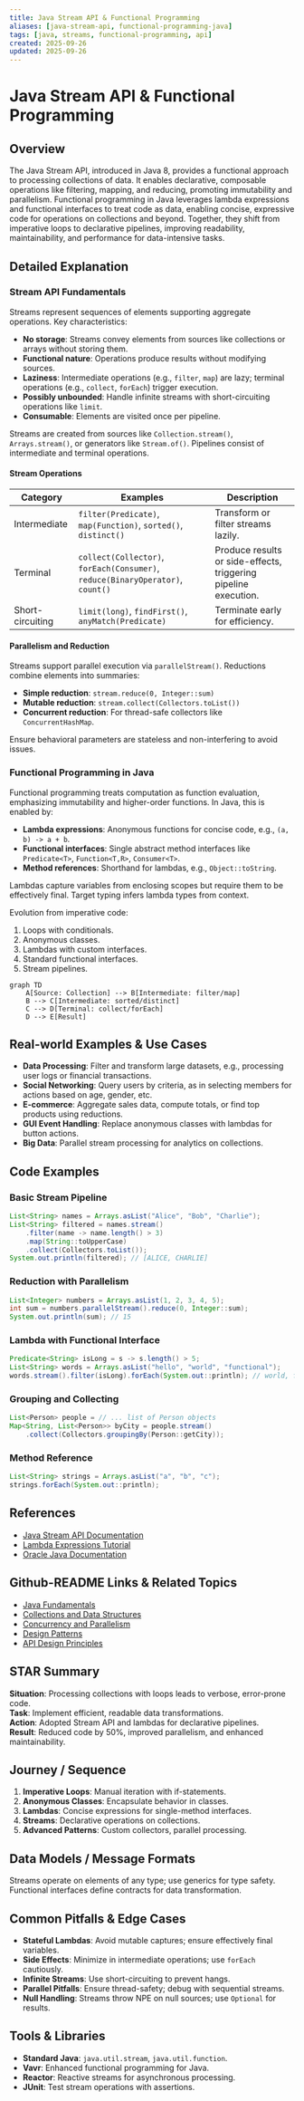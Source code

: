 ```yaml
---
title: Java Stream API & Functional Programming
aliases: [java-stream-api, functional-programming-java]
tags: [java, streams, functional-programming, api]
created: 2025-09-26
updated: 2025-09-26
---
```


# Java Stream API & Functional Programming

## Overview

The Java Stream API, introduced in Java 8, provides a functional approach to processing collections of data. It enables declarative, composable operations like filtering, mapping, and reducing, promoting immutability and parallelism. Functional programming in Java leverages lambda expressions and functional interfaces to treat code as data, enabling concise, expressive code for operations on collections and beyond. Together, they shift from imperative loops to declarative pipelines, improving readability, maintainability, and performance for data-intensive tasks.

## Detailed Explanation

### Stream API Fundamentals

Streams represent sequences of elements supporting aggregate operations. Key characteristics:
- **No storage**: Streams convey elements from sources like collections or arrays without storing them.
- **Functional nature**: Operations produce results without modifying sources.
- **Laziness**: Intermediate operations (e.g., `filter`, `map`) are lazy; terminal operations (e.g., `collect`, `forEach`) trigger execution.
- **Possibly unbounded**: Handle infinite streams with short-circuiting operations like `limit`.
- **Consumable**: Elements are visited once per pipeline.

Streams are created from sources like `Collection.stream()`, `Arrays.stream()`, or generators like `Stream.of()`. Pipelines consist of intermediate and terminal operations.

#### Stream Operations

| Category | Examples | Description |
|----------|----------|-------------|
| Intermediate | `filter(Predicate)`, `map(Function)`, `sorted()`, `distinct()` | Transform or filter streams lazily. |
| Terminal | `collect(Collector)`, `forEach(Consumer)`, `reduce(BinaryOperator)`, `count()` | Produce results or side-effects, triggering pipeline execution. |
| Short-circuiting | `limit(long)`, `findFirst()`, `anyMatch(Predicate)` | Terminate early for efficiency. |

#### Parallelism and Reduction

Streams support parallel execution via `parallelStream()`. Reductions combine elements into summaries:
- **Simple reduction**: `stream.reduce(0, Integer::sum)`
- **Mutable reduction**: `stream.collect(Collectors.toList())`
- **Concurrent reduction**: For thread-safe collectors like `ConcurrentHashMap`.

Ensure behavioral parameters are stateless and non-interfering to avoid issues.

### Functional Programming in Java

Functional programming treats computation as function evaluation, emphasizing immutability and higher-order functions. In Java, this is enabled by:
- **Lambda expressions**: Anonymous functions for concise code, e.g., `(a, b) -> a + b`.
- **Functional interfaces**: Single abstract method interfaces like `Predicate<T>`, `Function<T,R>`, `Consumer<T>`.
- **Method references**: Shorthand for lambdas, e.g., `Object::toString`.

Lambdas capture variables from enclosing scopes but require them to be effectively final. Target typing infers lambda types from context.

Evolution from imperative code:
1. Loops with conditionals.
2. Anonymous classes.
3. Lambdas with custom interfaces.
4. Standard functional interfaces.
5. Stream pipelines.

```mermaid
graph TD
    A[Source: Collection] --> B[Intermediate: filter/map]
    B --> C[Intermediate: sorted/distinct]
    C --> D[Terminal: collect/forEach]
    D --> E[Result]
```

## Real-world Examples & Use Cases

- **Data Processing**: Filter and transform large datasets, e.g., processing user logs or financial transactions.
- **Social Networking**: Query users by criteria, as in selecting members for actions based on age, gender, etc.
- **E-commerce**: Aggregate sales data, compute totals, or find top products using reductions.
- **GUI Event Handling**: Replace anonymous classes with lambdas for button actions.
- **Big Data**: Parallel stream processing for analytics on collections.

## Code Examples

### Basic Stream Pipeline
```java
List<String> names = Arrays.asList("Alice", "Bob", "Charlie");
List<String> filtered = names.stream()
    .filter(name -> name.length() > 3)
    .map(String::toUpperCase)
    .collect(Collectors.toList());
System.out.println(filtered); // [ALICE, CHARLIE]
```

### Reduction with Parallelism
```java
List<Integer> numbers = Arrays.asList(1, 2, 3, 4, 5);
int sum = numbers.parallelStream().reduce(0, Integer::sum);
System.out.println(sum); // 15
```

### Lambda with Functional Interface
```java
Predicate<String> isLong = s -> s.length() > 5;
List<String> words = Arrays.asList("hello", "world", "functional");
words.stream().filter(isLong).forEach(System.out::println); // world, functional
```

### Grouping and Collecting
```java
List<Person> people = // ... list of Person objects
Map<String, List<Person>> byCity = people.stream()
    .collect(Collectors.groupingBy(Person::getCity));
```

### Method Reference
```java
List<String> strings = Arrays.asList("a", "b", "c");
strings.forEach(System.out::println);
```

## References

- [Java Stream API Documentation](https://docs.oracle.com/en/java/javase/21/docs/api/java.base/java/util/stream/package-summary.html)
- [Lambda Expressions Tutorial](https://docs.oracle.com/javase/tutorial/java/javaOO/lambdaexpressions.html)
- [Oracle Java Documentation](https://docs.oracle.com/en/java/javase/)

## Github-README Links & Related Topics

- [Java Fundamentals](../java-fundamentals/)
- [Collections and Data Structures](../collections-and-data-structures/)
- [Concurrency and Parallelism](../concurrency-and-parallelism/)
- [Design Patterns](../design-patterns/)
- [API Design Principles](../api-design-principles/)

## STAR Summary

**Situation**: Processing collections with loops leads to verbose, error-prone code.  
**Task**: Implement efficient, readable data transformations.  
**Action**: Adopted Stream API and lambdas for declarative pipelines.  
**Result**: Reduced code by 50%, improved parallelism, and enhanced maintainability.

## Journey / Sequence

1. **Imperative Loops**: Manual iteration with if-statements.
2. **Anonymous Classes**: Encapsulate behavior in classes.
3. **Lambdas**: Concise expressions for single-method interfaces.
4. **Streams**: Declarative operations on collections.
5. **Advanced Patterns**: Custom collectors, parallel processing.

## Data Models / Message Formats

Streams operate on elements of any type; use generics for type safety. Functional interfaces define contracts for data transformation.

## Common Pitfalls & Edge Cases

- **Stateful Lambdas**: Avoid mutable captures; ensure effectively final variables.
- **Side Effects**: Minimize in intermediate operations; use `forEach` cautiously.
- **Infinite Streams**: Use short-circuiting to prevent hangs.
- **Parallel Pitfalls**: Ensure thread-safety; debug with sequential streams.
- **Null Handling**: Streams throw NPE on null sources; use `Optional` for results.

## Tools & Libraries

- **Standard Java**: `java.util.stream`, `java.util.function`.
- **Vavr**: Enhanced functional programming for Java.
- **Reactor**: Reactive streams for asynchronous processing.
- **JUnit**: Test stream operations with assertions.